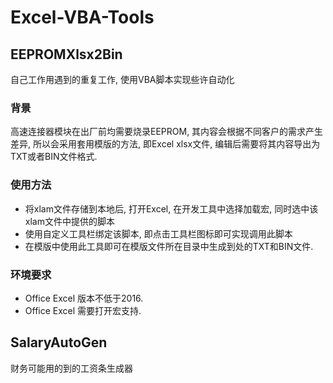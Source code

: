 # Excel-VBA-Tools

## EEPROMXlsx2Bin
自己工作用遇到的重复工作, 使用VBA脚本实现些许自动化
### 背景
高速连接器模块在出厂前均需要烧录EEPROM, 其内容会根据不同客户的需求产生差异, 所以会采用套用模版的方法, 即Excel xlsx文件, 编辑后需要将其内容导出为TXT或者BIN文件格式.


### 使用方法
- 将xlam文件存储到本地后, 打开Excel, 在开发工具中选择加载宏, 同时选中该xlam文件中提供的脚本
- 使用自定义工具栏绑定该脚本, 即点击工具栏图标即可实现调用此脚本
- 在模版中使用此工具即可在模版文件所在目录中生成到处的TXT和BIN文件.

### 环境要求
- Office Excel 版本不低于2016.
- Office Excel 需要打开宏支持.

## SalaryAutoGen
财务可能用的到的工资条生成器
